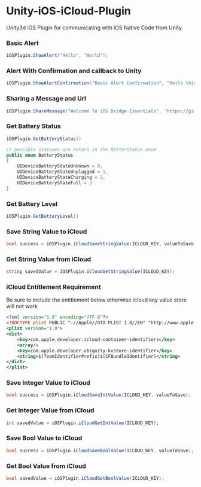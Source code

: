 # Unity-iOS-iCloud-Plugin

Unity3d iOS Plugin for communicating with iOS Native Code from Unity.

### Basic Alert

```csharp
iOSPlugin.ShowAlert("Hello", "World");
```

### Alert With Confirmation and callback to Unity

```csharp
iOSPlugin.ShowAlertConfirmation("Basic Alert Confirmation", "Hello this is a basic confirmation !", "CallBack");
```

### Sharing a Message and Url

```csharp
iOSPlugin.ShareMessage("Welcome To iOS Bridge Essentials", "https://github.com/georgehuan1994/Unity-iOS-iCloud-Plugin");
```

### Get Battery Status

```csharp
iOSPlugin.GetBatteryStatus()

// possible statuses are return in the BatterStatus enum
public enum BatteryStatus 
{
    UIDeviceBatteryStateUnknown = 0,
    UIDeviceBatteryStateUnplugged = 1,
    UIDeviceBatteryStateCharging = 2,
    UIDeviceBatteryStateFull = 3
}

```

### Get Battery Level

```csharp
iOSPlugin.GetBatteryLevel()
```

### Save String Value to iCloud

```csharp
bool success = iOSPlugin.iCloudSaveStringValue(ICLOUD_KEY, valueToSave);
```

### Get String Value from iCloud

```csharp
string savedValue = iOSPlugin.iCloudGetStringValue(ICLOUD_KEY);
```

### iCloud Entitlement Requirement

Be sure to include the entitlement below otherwise icloud key value store will not work

```xml
<?xml version="1.0" encoding="UTF-8"?>
<!DOCTYPE plist PUBLIC "-//Apple//DTD PLIST 1.0//EN" "http://www.apple.com/DTDs/PropertyList-1.0.dtd">
<plist version="1.0">
<dict>
	<key>com.apple.developer.icloud-container-identifiers</key>
	<array/>
	<key>com.apple.developer.ubiquity-kvstore-identifier</key>
	<string>$(TeamIdentifierPrefix)$(CFBundleIdentifier)</string>
</dict>
</plist>
```

### Save Integer Value to iCloud

```csharp
bool success = iOSPlugin.iCloudSaveIntValue(ICLOUD_KEY, valueToSave);
```

### Get Integer Value from iCloud

```csharp
int savedValue = iOSPlugin.iCloudGetIntValue(ICLOUD_KEY);
```


### Save Bool Value to iCloud

```csharp
bool success = iOSPlugin.iCloudSaveBoolValue(ICLOUD_KEY, valueToSave);
```

### Get Bool Value from iCloud

```csharp
bool savedValue = iOSPlugin.iCloudGetBoolValue(ICLOUD_KEY);
```
